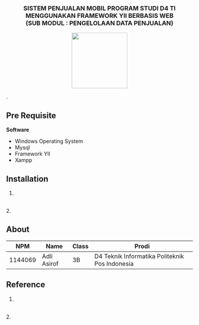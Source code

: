 <h3 align="center">SISTEM PENJUALAN MOBIL PROGRAM STUDI D4 TI MENGGUNAKAN FRAMEWORK YII BERBASIS WEB </i> <br> (SUB MODUL : PENGELOLAAN DATA PENJUALAN)</h3>
<p align="center">
  <img src="./img/proposal/logo.JPG" width="150" height="150">
</p>.

## Pre Requisite
**Software**
* Windows Operating System
* Mysql
* Framework YII
* Xampp

## Installation
1.
<br>
2.

## About

NPM| Name| Class | Prodi
------------ | ------------- | ------------- | -------------
1144069| Adli Asirof| 3B| D4 Teknik Informatika Politeknik Pos Indonesia

## Reference
1.
<br>
2.